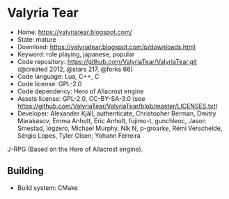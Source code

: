 # Valyria Tear

- Home: https://valyriatear.blogspot.com/
- State: mature
- Download: https://valyriatear.blogspot.com/p/downloads.html
- Keyword: role playing, japanese, popular
- Code repository: https://github.com/ValyriaTear/ValyriaTear.git (@created 2012, @stars 217, @forks 66)
- Code language: Lua, C++, C
- Code license: GPL-2.0
- Code dependency: Hero of Allacrost engine
- Assets license: GPL-2.0, CC-BY-SA-3.0 (see https://github.com/ValyriaTear/ValyriaTear/blob/master/LICENSES.txt)
- Developer: Alexander Kjäll, authenticate, Christopher Berman, Dmitry Marakasov, Emma Anholt, Eric Anholt, fujimo-t, gunchleoc, Jason Smestad, logzero, Michael Murphy, Nik N, p-groarke, Rémi Verschelde, Sérgio Lopes, Tyler Olsen, Yohann Ferreira

J-RPG (Based on the Hero of Allacrost engine).

## Building

- Build system: CMake
